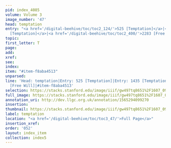 ```yaml
---
pid: index_4085
volume: Volume 3
image_number: '47'
head: temptation
entry: "<a href='/digital-beehive/toc/toc2_124/'>525 [Temptation]</a>|<a href='/digital-beehive/toc/toc2_280/'>1435
  [Temptation]</a>|<a href='/digital-beehive/toc/toc2_400/'>2283 [Free Will]</a>"
topic: 
first_letter: T
page: 
add: 
xref: 
see: 
index: 
item: "#item-f8aba4513"
unparsed: 
line: 'Head: temptation|Entry: 525 [Temptation]|Entry: 1435 [Temptation]|Entry: 2283
  [Free Will]|#item-f8aba4513'
selection: https://stacks.stanford.edu/image/iiif/gw497tq8651%2F1607_0990/161,2003,770,110/full/0/default.jpg
full_image: https://stacks.stanford.edu/image/iiif/gw497tq8651%2F1607_0990/full/full/0/default.jpg
annotation_uri: http://dev.llgc.org.uk/annotation/1565294099270
insertion: 
thumbnail: https://stacks.stanford.edu/image/iiif/gw497tq8651%2F1607_0990/161,2003,770,110/150,/0/default.jpg
label: temptation
location: "<a href='/digital-beehive/toc/toc3_47/'>Full Page</a>"
insertion_xref: 
order: '052'
layout: index_item
collection: index5
---
```

